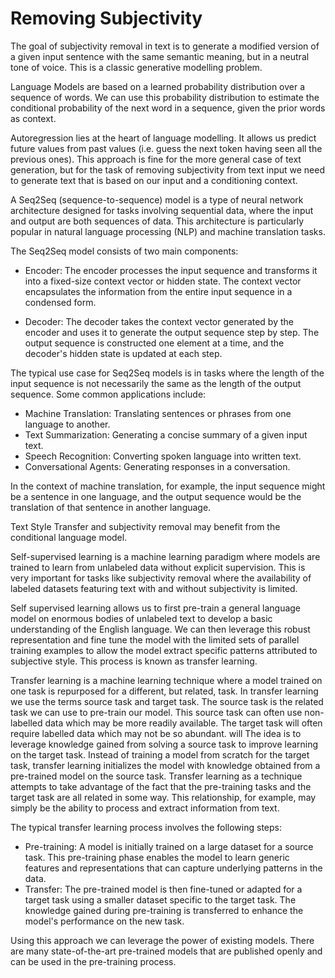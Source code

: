 # Removing Subjectivity

The goal of subjectivity removal in text  is to generate a modified version of a given input sentence with the same semantic meaning, but in a neutral tone of voice. This is a classic generative modelling problem.

Language Models are based on a learned probability distribution over a sequence of words. We can use this probability distribution to estimate the conditional probability of the next word in a sequence, given the prior words as context.

Autoregression lies at the heart of language modelling. It allows us predict future values from past values (i.e. guess the next token having seen all the previous ones).  This approach is fine for the more general case of text generation, but for the task of removing subjectivity from text input we need to generate text that is based on our input and a conditioning context.

A Seq2Seq (sequence-to-sequence) model is a type of neural network architecture designed for tasks involving sequential data, where the input and output are both sequences of data. This architecture is particularly popular in natural language processing (NLP) and machine translation tasks.

The Seq2Seq model consists of two main components:

- Encoder: The encoder processes the input sequence and transforms it into a fixed-size context vector or hidden state. The context vector encapsulates the information from the entire input sequence in a condensed form.

- Decoder: The decoder takes the context vector generated by the encoder and uses it to generate the output sequence step by step. The output sequence is constructed one element at a time, and the decoder's hidden state is updated at each step.

The typical use case for Seq2Seq models is in tasks where the length of the input sequence is not necessarily the same as the length of the output sequence. Some common applications include:

- Machine Translation: Translating sentences or phrases from one language to another.
- Text Summarization: Generating a concise summary of a given input text.
- Speech Recognition: Converting spoken language into written text.
- Conversational Agents: Generating responses in a conversation.

In the context of machine translation, for example, the input sequence might be a sentence in one language, and the output sequence would be the translation of that sentence in another language.

Text Style Transfer and  subjectivity removal may benefit from the conditional language model.

Self-supervised learning is a machine learning paradigm where models are trained to learn from unlabeled data without explicit supervision. This is very important for tasks like subjectivity removal where the availability of labeled datasets featuring text with and without subjectivity is limited.

Self supervised learning allows us to first pre-train a general language model on enormous bodies of unlabeled text to develop a basic understanding of the English language. We can then leverage this robust representation and fine tune the model with the limited sets of parallel training examples to allow the model extract specific patterns attributed to subjective style. This process is known as transfer learning.



Transfer learning is a machine learning technique where a model trained on one task is repurposed for a different, but related, task. In transfer learning we use the terms source task and target task. The source task is the related task we can use to pre-train our model. This source task can often use non-labelled data which may be more readily available. The target task will often require labelled data which may not be so abundant. will The idea is to leverage knowledge gained from solving a source task to improve learning on the target task. Instead of training a model from scratch for the target task, transfer learning initializes the model with knowledge obtained from a pre-trained model on the source task. Transfer learning as a technique attempts to take advantage of the fact that the pre-training tasks and the target task are all related in some way. This relationship, for example, may simply be the ability to process and extract information from text.

The typical transfer learning process involves the following steps:

- Pre-training: A model is initially trained on a large dataset for a source task. This pre-training phase enables the model to learn generic features and representations that can capture underlying patterns in the data.
- Transfer: The pre-trained model is then fine-tuned or adapted for a target task using a smaller dataset specific to the target task. The knowledge gained during pre-training is transferred to enhance the model's performance on the new task.



Using this approach we can leverage the power of existing models. There are many state-of-the-art pre-trained models that are published openly and can be used in the pre-training process.